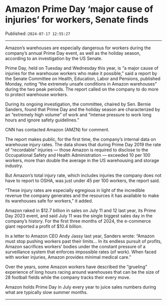 # Amazon Prime Day ‘major cause of injuries’ for workers, Senate finds

Published :`2024-07-17 12:55:27`

---

Amazon’s warehouses are especially dangerous for workers during the company’s annual Prime Day event, as well as the holiday season, according to an investigation by the US Senate.

Prime Day, held on Tuesday and Wednesday this year, is “a major cause of injuries for the warehouse workers who make it possible,” said a report by the Senate Committee on Health, Education, Labor and Pensions, published Monday, noting “the extremely unsafe conditions in Amazon warehouses” during the two peak periods. The report called on the company to do more to protect warehouse workers.

During its ongoing investigation, the committee, chaired by Sen. Bernie Sanders, found that Prime Day and the holiday season are characterized by an “extremely high volume” of work and “intense pressure to work long hours and ignore safety guidelines.”

CNN has contacted Amazon (AMZN) for comment.

The report makes public, for the first time, the company’s internal data on warehouse injury rates. The data shows that during Prime Day 2019 the rate of “recordable” injuries — those Amazon is required to disclose to the Occupational Safety and Health Administration — exceeded 10 per 100 workers, more than double the average in the US warehousing and storage industry.

But Amazon’s total injury rate, which includes injuries the company does not have to report to OSHA, was just under 45 per 100 workers, the report said.

“These injury rates are especially egregious in light of the incredible revenue the company generates and the resources it has available to make its warehouses safe for workers,” it added.

Amazon raked in $12.7 billion in sales on July 11 and 12 last year, its Prime Day 2023 event, and said July 11 was the single biggest sales day in the company’s history. For the first three months of 2024, the e-commerce giant reported a profit of $10.4 billion.

In a letter to Amazon CEO Andy Jassy last year, Sanders wrote: “Amazon must stop pushing workers past their limits… In its endless pursuit of profits, Amazon sacrifices workers’ bodies under the constant pressure of a surveillance system that enforces impossible rates (of work). When faced with worker injuries, Amazon provides minimal medical care.”

Over the years, some Amazon workers have described the “grueling” experience of long hours racing around warehouses that can be the size of 28 football fields while the company tracks their every move.

Amazon holds Prime Day in July every year to juice sales numbers during what are typically slow summer months.

---

